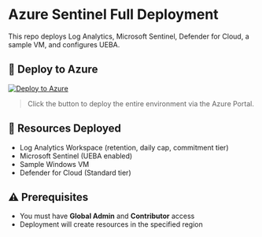 # Azure Sentinel Full Deployment

This repo deploys Log Analytics, Microsoft Sentinel, Defender for Cloud, a sample VM, and configures UEBA.

## 🚀 Deploy to Azure

[![Deploy to Azure](https://aka.ms/deploytoazurebutton)](https://portal.azure.com/#create/Microsoft.Template/uri/https%3A%2F%2Fraw.githubusercontent.com%2Fhh-accountabilit%2Fazure-sentinel-deployment%2Fmain%2Ftemplates%2FmainTemplate.json/createUIDefinitionUri/https%3A%2F%2Fraw.githubusercontent.com%2Fhh-accountabilit%2Fazure-sentinel-deployment%2Fmain%2Ftemplates%2FdeploymentUI.json)

> Click the button to deploy the entire environment via the Azure Portal.

## 📁 Resources Deployed

- Log Analytics Workspace (retention, daily cap, commitment tier)
- Microsoft Sentinel (UEBA enabled)
- Sample Windows VM
- Defender for Cloud (Standard tier)

## ⚠️ Prerequisites

- You must have **Global Admin** and **Contributor** access
- Deployment will create resources in the specified region
